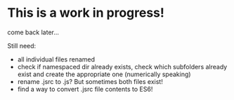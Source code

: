 # This is a work in progress!

come back later...

Still need:

* all individual files renamed
* check if namespaced dir already exists, check which subfolders already exist and create the appropriate one (numerically speaking)
* rename .jsrc to .js? But sometimes both files exist!
* find a way to convert .jsrc file contents to ES6!
